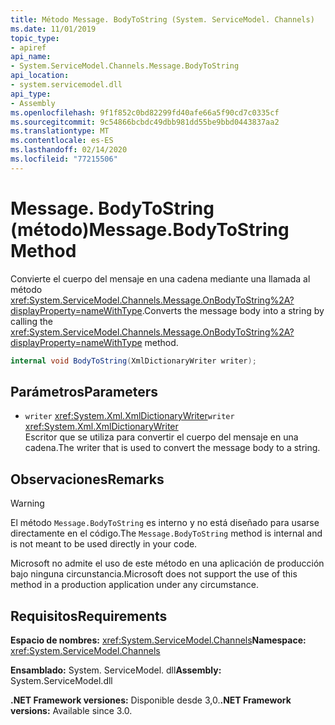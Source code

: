```yaml
---
title: Método Message. BodyToString (System. ServiceModel. Channels)
ms.date: 11/01/2019
topic_type:
- apiref
api_name:
- System.ServiceModel.Channels.Message.BodyToString
api_location:
- system.servicemodel.dll
api_type:
- Assembly
ms.openlocfilehash: 9f1f852c0bd82299fd40afe66a5f90cd7c0335cf
ms.sourcegitcommit: 9c54866bcbdc49dbb981dd55be9bbd0443837aa2
ms.translationtype: MT
ms.contentlocale: es-ES
ms.lasthandoff: 02/14/2020
ms.locfileid: "77215506"
---
```

# <a name="messagebodytostring-method"></a><span data-ttu-id="141d9-102">Message. BodyToString (método)</span><span class="sxs-lookup"><span data-stu-id="141d9-102">Message.BodyToString Method</span></span>

<span data-ttu-id="141d9-103">Convierte el cuerpo del mensaje en una cadena mediante una llamada al método <xref:System.ServiceModel.Channels.Message.OnBodyToString%2A?displayProperty=nameWithType>.</span><span class="sxs-lookup"><span data-stu-id="141d9-103">Converts the message body into a string by calling the <xref:System.ServiceModel.Channels.Message.OnBodyToString%2A?displayProperty=nameWithType> method.</span></span>

```csharp
internal void BodyToString(XmlDictionaryWriter writer);
```

## <a name="parameters"></a><span data-ttu-id="141d9-104">Parámetros</span><span class="sxs-lookup"><span data-stu-id="141d9-104">Parameters</span></span>

- <span data-ttu-id="141d9-105">`writer` <xref:System.Xml.XmlDictionaryWriter></span><span class="sxs-lookup"><span data-stu-id="141d9-105">`writer` <xref:System.Xml.XmlDictionaryWriter></span></span>\
  <span data-ttu-id="141d9-106">Escritor que se utiliza para convertir el cuerpo del mensaje en una cadena.</span><span class="sxs-lookup"><span data-stu-id="141d9-106">The writer that is used to convert the message body to a string.</span></span>

## <a name="remarks"></a><span data-ttu-id="141d9-107">Observaciones</span><span class="sxs-lookup"><span data-stu-id="141d9-107">Remarks</span></span>

> [!WARNING]
> <span data-ttu-id="141d9-108">El método `Message.BodyToString` es interno y no está diseñado para usarse directamente en el código.</span><span class="sxs-lookup"><span data-stu-id="141d9-108">The `Message.BodyToString` method is internal and is not meant to be used directly in your code.</span></span>
>
> <span data-ttu-id="141d9-109">Microsoft no admite el uso de este método en una aplicación de producción bajo ninguna circunstancia.</span><span class="sxs-lookup"><span data-stu-id="141d9-109">Microsoft does not support the use of this method in a production application under any circumstance.</span></span>

## <a name="requirements"></a><span data-ttu-id="141d9-110">Requisitos</span><span class="sxs-lookup"><span data-stu-id="141d9-110">Requirements</span></span>

<span data-ttu-id="141d9-111">**Espacio de nombres:** <xref:System.ServiceModel.Channels></span><span class="sxs-lookup"><span data-stu-id="141d9-111">**Namespace:** <xref:System.ServiceModel.Channels></span></span>

<span data-ttu-id="141d9-112">**Ensamblado:** System. ServiceModel. dll</span><span class="sxs-lookup"><span data-stu-id="141d9-112">**Assembly:** System.ServiceModel.dll</span></span>

<span data-ttu-id="141d9-113">**.NET Framework versiones:** Disponible desde 3,0.</span><span class="sxs-lookup"><span data-stu-id="141d9-113">**.NET Framework versions:** Available since 3.0.</span></span>
